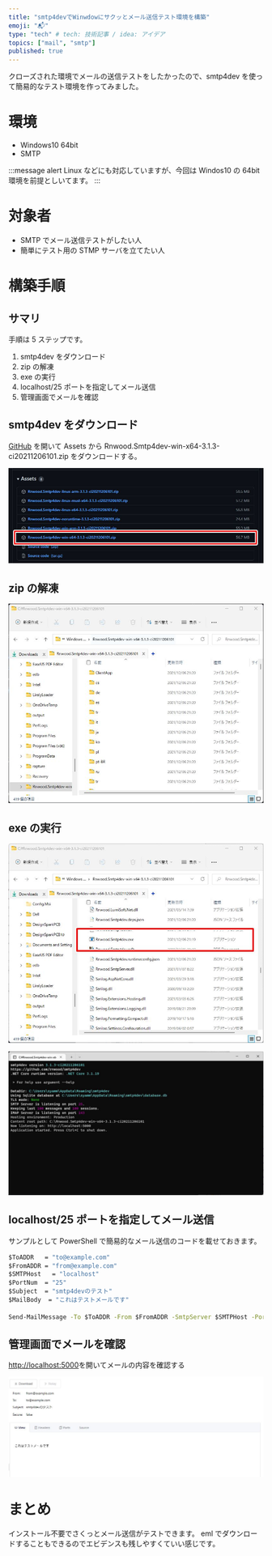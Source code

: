 ```yaml
---
title: "smtp4devでWinwdowにサクッとメール送信テスト環境を構築"
emoji: "📬"
type: "tech" # tech: 技術記事 / idea: アイデア
topics: ["mail", "smtp"]
published: true
---
```


クローズされた環境でメールの送信テストをしたかったので、smtp4dev を使って簡易的なテスト環境を作ってみました。

# 環境

- Windows10 64bit
- SMTP

:::message alert
Linux などにも対応していますが、今回は Windos10 の 64bit 環境を前提としいてます。
:::

# 対象者

- SMTP でメール送信テストがしたい人
- 簡単にテスト用の STMP サーバを立てたい人

# 構築手順

## サマリ

手順は 5 ステップです。

1. smtp4dev をダウンロード
2. zip の解凍
3. exe の実行
4. localhost/25 ポートを指定してメール送信
5. 管理画面でメールを確認

## smtp4dev をダウンロード

[GitHub](https://github.com/rnwood/smtp4dev/releases) を開いて Assets から Rnwood.Smtp4dev-win-x64-3.1.3-ci20211206101.zip をダウンロードする。

![](/images/83dc5600f6f744/github-smtp4dev.jpg)

## zip の解凍

![](/images/83dc5600f6f744/smtp4dev.jpg)

## exe の実行

![](/images/83dc5600f6f744/smtp4dev-exe.jpg)

![](/images/83dc5600f6f744/smtp4dev-run.jpg)

## localhost/25 ポートを指定してメール送信

サンプルとして PowerShell で簡易的なメール送信のコードを載せておきます。

```bat
$ToADDR   = "to@example.com"
$FromADDR = "from@example.com"
$SMTPHost   = "localhost"
$PortNum  = "25"
$Subject  = "smtp4devのテスト"
$MailBody  = "これはテストメールです"

Send-MailMessage -To $ToADDR -From $FromADDR -SmtpServer $SMTPHost -Port $PortNum -Subject "$Subject" -Body $MailBody  -Encoding UTF8
```

## 管理画面でメールを確認

[http://localhost:5000](http://localhost:5000/)を開いてメールの内容を確認する

![](/images/83dc5600f6f744/smtp4dev-manage.jpg)

# まとめ

インストール不要でさくっとメール送信がテストできます。
eml でダウンロードすることもできるのでエビデンスも残しやすくていい感じです。
